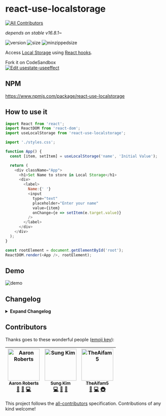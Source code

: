 # react-use-localstorage

[![All Contributors](https://img.shields.io/badge/all_contributors-3-orange.svg?style=flat-square)](#contributors)

_depends on stable v16.8.1~_

![version](https://img.shields.io/npm/v/react-use-localstorage.svg?style=flat-square)
![size](https://img.shields.io/bundlephobia/min/react-use-localstorage.svg?style=flat-square)
![minzippedsize](https://img.shields.io/bundlephobia/minzip/react-use-localstorage.svg?style=flat-square)

Access [Local Storage](https://developer.mozilla.org/en-US/docs/Web/API/Window/localStorage) using [React hooks](https://reactjs.org/docs/hooks-intro.html).

Fork it on CodeSandbox  
[![Edit usestate-useeffect](https://codesandbox.io/static/img/play-codesandbox.svg)](https://codesandbox.io/s/09xj95vxl)

## NPM

https://www.npmjs.com/package/react-use-localstorage

## How to use it

```javascript
import React from 'react';
import ReactDOM from 'react-dom';
import useLocalStorage from 'react-use-localstorage';

import './styles.css';

function App() {
  const [item, setItem] = useLocalStorage('name', 'Initial Value');

  return (
    <div className="App">
      <h1>Set Name to store in Local Storage</h1>
      <div>
        <label>
          Name:{' '}
          <input
            type="text"
            placeholder="Enter your name"
            value={item}
            onChange={e => setItem(e.target.value)}
          />
        </label>
      </div>
    </div>
  );
}

const rootElement = document.getElementById('root');
ReactDOM.render(<App />, rootElement);
```

## Demo

![demo](https://github.com/dance2die/react-use-localstorage/raw/master/react-use-localstorage.gif)

## Changelog

<details>
<summary><b>Expand Changelog</b></summary>

3.0.0

Decided to go with @TheAifam5 the following breaking change as the type is derived from React type definition.

- Breadking change: `setIteme` type is changed from `(item: string) => void` () to `React.Dispatch<string>`
- Updated infrastructure by @TheAifam5 🙏 in [PR #13](https://github.com/dance2die/react-use-localstorage/pull/13)

  - Dropped babel in favor of `tsc` + `uglifyjs`
  - Replaced npm with yarn
  - Added husky for pre-commit git hooks
  - Source map has been dropped from distribution
  - distribution is moved from `dist` to `lib` folder

    2.4.1

- Added `useLocalStorage` return type explicitly to generate correct `index.d.ts` typing file.

  2.4.0

- Added TypeScript typings as suggested by @TheAifam5 in Issue #9

  2.3.0

- Fixed a bug where initial value is returned all the time #7 by @lilasquared 🙏

  2.2.0

- Sets initial value in local storage

  2.1.0

- Can optionally pass an initial value
- This is to prevent form field from being uncontrolled.

  2.0.0

- Breaking change - `setItem` doesn't require `key`

  1.1.1

- Updated to React v16.8.1, which contains the patched Hooks

  1.1.0

- Updated dev dependency version

  1.0.0

- Updated to React v16.8.0, which contains the stable Hooks

  0.0.6

- Changed the language from JavaScript to TypeScript
- It has minimized the distribution file greatly
  </details>

## Contributors

Thanks goes to these wonderful people ([emoji key](https://github.com/all-contributors/all-contributors#emoji-key)):

<!-- ALL-CONTRIBUTORS-LIST:START - Do not remove or modify this section -->
<!-- prettier-ignore -->
| [<img src="https://avatars3.githubusercontent.com/u/3036779?v=4" width="100px;" alt="Aaron Roberts"/><br /><sub><b>Aaron Roberts</b></sub>](https://github.com/lilasquared)<br />[🤔](#ideas-lilasquared "Ideas, Planning, & Feedback") [🐛](https://github.com/dance2die/react-use-localstorage/issues?q=author%3Alilasquared "Bug reports") [💻](https://github.com/dance2die/react-use-localstorage/commits?author=lilasquared "Code") | [<img src="https://avatars1.githubusercontent.com/u/8465237?v=4" width="100px;" alt="Sung Kim"/><br /><sub><b>Sung Kim</b></sub>](https://twitter.com/dance2die)<br />[💻](https://github.com/dance2die/react-use-localstorage/commits?author=dance2die "Code") [🐛](https://github.com/dance2die/react-use-localstorage/issues?q=author%3Adance2die "Bug reports") [📖](https://github.com/dance2die/react-use-localstorage/commits?author=dance2die "Documentation") | [<img src="https://avatars3.githubusercontent.com/u/2192274?v=4" width="100px;" alt="TheAifam5"/><br /><sub><b>TheAifam5</b></sub>](https://theaifam5.eu/)<br />[🤔](#ideas-TheAifam5 "Ideas, Planning, & Feedback") [💻](https://github.com/dance2die/react-use-localstorage/commits?author=TheAifam5 "Code") [🚇](#infra-TheAifam5 "Infrastructure (Hosting, Build-Tools, etc)") |
| :---: | :---: | :---: |

<!-- ALL-CONTRIBUTORS-LIST:END -->

This project follows the [all-contributors](https://github.com/all-contributors/all-contributors) specification. Contributions of any kind welcome!
